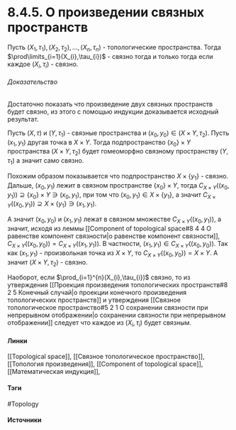 # 8.4.5. О произведении связных пространств
Пусть $(X_{1},\tau_{1}),(X_{2},\tau_{2}),\dots,(X_{n},\tau_{n})$ - топологические пространства. Тогда $\prod\limits_{i=1}(X_{i},\tau_{i})$ - связно тогда и только тогда если каждое $(X_{i},\tau_{i})$ - связно.
###### Доказательство
Достаточно показать что произведение двух связных пространств будет связно, из этого с помощью индукции доказывается исходный результат.

Пусть $(X,\tau)$ и $(Y,\tau_{1})$ - связные пространства и $(x_{0},y_{0})\in(X\times Y,\tau_{2})$. Пусть $(x_{1},y_{1})$ другая точка в $X\times Y$. Тогда подпространство $\{x_{0}\}\times Y$ пространства $(X\times Y,\tau_{2})$ будет гомеоморфно связному пространству $(Y,\tau_{1})$ а значит само связно.

Похожим образом показывается что подпространство $X\times\{y_{1}\}$ - связно. Дальше, $(x_{0},y_{1})$ лежит в связном пространстве $\{x_{0}\}\times Y$, тогда $C_{X\times Y}((x_{0},y_{1}))\supseteq\{x_{0}\}\times Y\ni(x_{0},y_{1})$, при том что $(x_{0},y_{1})\in X\times\{y_{1}\}$, а значит $C_{X\times Y}((x_{0},y_{1}))\supseteq X\times\{y_{1}\}\ni(x_{1},y_{1})$.

А значит $(x_{0},y_{0})$ и $(x_{1},y_{1})$ лежат в связном множестве $C_{X\times Y}((x_{0},y_{1}))$, а значит, исходя из леммы [[Component of topological space#8 4 4 О равенстве компонент связности|о равенстве компонент связности]], $C_{X\times Y}((x_{0},y_{0}))=C_{X\times Y}((x_{1},y_{1}))$. В частности, $(x_{1},y_{1})\in C_{X\times Y}((x_{0},y_{0}))$. Так как $(x_{1},y_{1})$ - произвольная точка из $X\times Y$, то $C_{X\times Y}((x_{0},y_{0}))=X\times Y$. А значит $(X\times Y,\tau_{2})$ - связно.

Наоборот, если $\prod_{i=1}^{n}(X_{i},\tau_{i})$ связно, то из утверждения [[Проекция произведения топологических пространств#8 2 5 Конечный случай|о проекции конечного произведения топологических пространств]] и утверждения [[Связное топологическое пространство#5 2 1 О сохранении связности при непрерывном отображении|о сохранении связности при непрерывном отображении]] следует что каждое из $(X_{i},\tau_{i})$ будет связным.
#### Линки
 [[Topological space]],
 [[Связное топологическое пространство]],
 [[Топология произведения]],
 [[Component of topological space]],
 [[Математическая индукция]],
 
#### Тэги
 #Topology 
#### Источники
